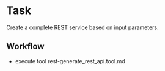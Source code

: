 # Task

Create a complete REST service based on input parameters.


## Workflow

- execute tool rest-generate_rest_api.tool.md
